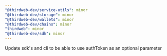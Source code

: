 ```yaml
---
"@thirdweb-dev/service-utils": minor
"@thirdweb-dev/storage": minor
"@thirdweb-dev/wallets": minor
"@thirdweb-dev/chains": minor
"thirdweb": minor
"@thirdweb-dev/sdk": minor
---
```


Update sdk's and cli to be able to use authToken as an optional parameter
